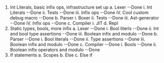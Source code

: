1. Int Literals, basic infix ops, infrastructure set up
    a. Lexer --Done
        i. Int Literals --Done
        ii. Tests --Done
        iii. Infix ops --Done
        iV. Cool custom debug macro --Done
    b. Parser
        i. Boxer
        ii. Tests --Done
        iii. Ast-generator --Done
        iV. Infix ops --Done
    c. Compiler
        i. JIT
    d. Repl
2. Static types, bools, more infix
    a. Lexer --Done
        i. Bool literls --Done
        ii. Int and bool type assertions --Done
        iii. Boolean infix and modulo --Done
    b. Parser --Done
        i. Bool literals --Done
        ii. Type assertions --Done
        iii. Boolean infix and modulo --Done
    c. Compiler --Done
        i. Bools --Done
        ii. Boolean infix operators and modulo --Done
3. If statements
    a. Scopes
    b. Else
    c. Else if
    